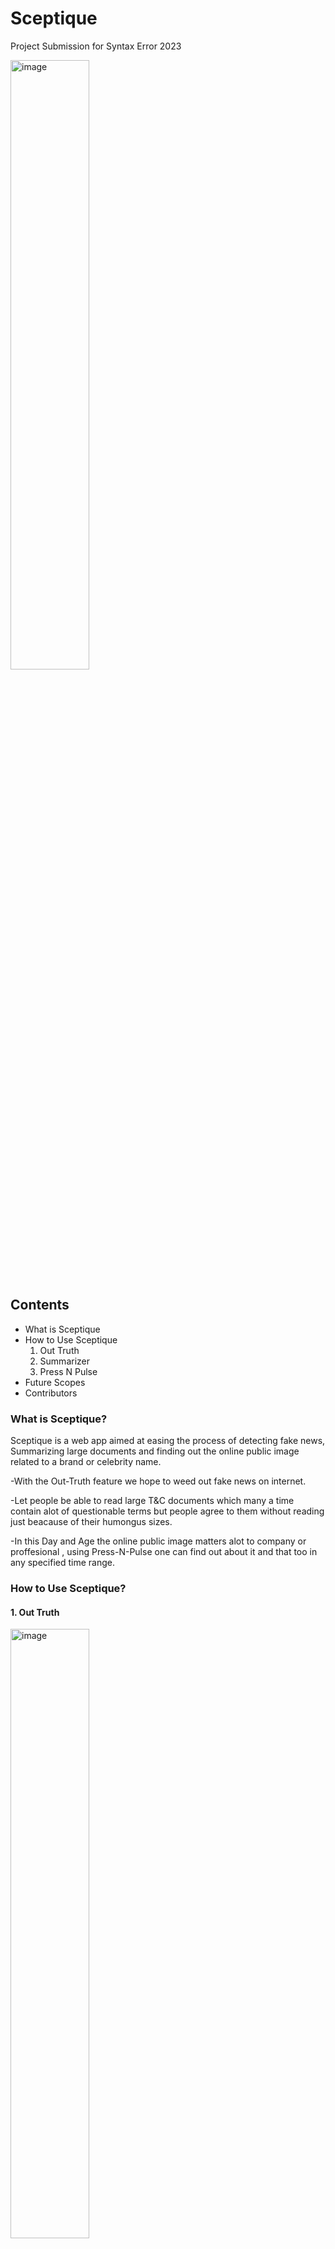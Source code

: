 # Sceptique
Project Submission for Syntax Error 2023

<img width="50%" height="50%" alt="image" src="https://user-images.githubusercontent.com/99196803/212496757-f7887fe5-ddf9-4013-acc9-9b629b3a17a2.png">

## Contents
* What is Sceptique
* How to Use Sceptique
  1. Out Truth
  2. Summarizer
  3. Press N Pulse
* Future Scopes
* Contributors

### What is Sceptique?

Sceptique is a web app aimed at easing the process of detecting fake news, Summarizing large documents and finding out the online public image related to a brand or celebrity name.

-With the Out-Truth feature we hope to weed out fake news on internet.

-Let people be able to read large T&C documents which many a time contain alot of questionable terms but people agree to them without reading just beacause of their humongus sizes.

-In this Day and Age the online public image matters alot to company or proffesional , using Press-N-Pulse one can find out about it and that too in any specified time range. 


### How to Use Sceptique?

#### 1. Out Truth

<img width="50%" height="50%" alt="image" src="https://user-images.githubusercontent.com/99196803/212497839-958ca42a-44b4-4709-9026-9a60c062bc68.png">

To use Out Truth you need to just submit the URL for the article you feel scepticle about and the site return wether it's fake news or not.

#### 2.Summarizer

<img width="50%" height="50%" alt="image" src="https://user-images.githubusercontent.com/99196803/212498049-d5a0bd34-687c-433d-805f-c89d38822fa3.png">

To Summaraize a Long T&C article for you Enter the URL for the Doc and the Max word Limit.The site return a Summarized text to you within th word limit specified.

#### 3.Press N Pulse

<img width="40%" height="40%" alt="image" src="https://user-images.githubusercontent.com/99196803/212498266-e3106fe1-827c-40a0-9730-f2602b5f1c3f.png"> <img width="40%" height="40%" alt="image" src="https://user-images.githubusercontent.com/99196803/212498269-c74f4cb8-1954-456b-b12a-81ef0dfa8631.png">

<img width="40%" height="40%" alt="image" src="https://user-images.githubusercontent.com/99196803/212498278-344470d7-cf0c-4087-bcbc-509cfdca5d39.png"> <img width="40%" height="40%" alt="image" src="https://user-images.githubusercontent.com/99196803/212498285-d70d1ca2-37c9-4914-85ac-dcc3638bf08e.png">


  To find the public image of a brand or a celebrity either enter a name , a URl to article or Picture of a handwritten article  with a given time period and the website runs a 
  sentiment analysis for you and tells about how much percentage of the articles made online in that time frame reflect a positive image and how many negative. It also successfully 
  detects and ignores fake news.
  
  The result is provided in form of relevant statistics.
  
 ### Future Scopes
 
 
 
 ### Contributors 
 
 * [Yogendra Pandey](https://github.com/McCartney2003) 
 * [Yash Tanwar](https://github.com/corrosivelogic)
 * [Yathartha Rana](https://github.com/YatharthaRana)
 * [Yatharth Mishra] ()







